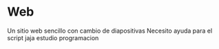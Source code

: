 # Web
Un sitio web sencillo con cambio de diapositivas 
Necesito  ayuda  para el script jaja estudio programacion
